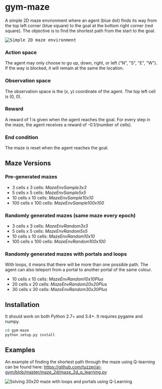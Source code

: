 # gym-maze

A simple 2D maze environment where an agent (blue dot) finds its way from the top left corner (blue square) to the goal at the bottom right corner (red square).
The objective is to find the shortest path from the start to the goal.

<kbd>![Simple 2D maze environment](http://i.giphy.com/Ar3aKxkAAh3y0.gif)</kbd>

### Action space
The agent may only choose to go up, down, right, or left ("N", "S", "E", "W"). If the way is blocked, it will remain at the same the location.

### Observation space
The observation space is the (x, y) coordinate of the agent. The top left cell is (0, 0).

### Reward
A reward of 1 is given when the agent reaches the goal. For every step in the maze, the agent receives a reward of -0.1/(number of cells).

### End condition
The maze is reset when the agent reaches the goal.

## Maze Versions

### Pre-generated mazes
* 3 cells x 3 cells: _MazeEnvSample3x3_
* 5 cells x 5 cells: _MazeEnvSample5x5_
* 10 cells x 10 cells: _MazeEnvSample10x10_
* 100 cells x 100 cells: _MazeEnvSample100x100_

### Randomly generated mazes (same maze every epoch)
* 3 cells x 3 cells: _MazeEnvRandom3x3_
* 5 cells x 5 cells: _MazeEnvRandom5x5_
* 10 cells x 10 cells: _MazeEnvRandom10x10_
* 100 cells x 100 cells: _MazeEnvRandom100x100_

### Randomly generated mazes with portals and loops
With loops, it means that there will be more than one possible path.
The agent can also teleport from a portal to another portal of the same colour.
* 10 cells x 10 cells: _MazeEnvRandom10x10Plus_
* 20 cells x 20 cells: _MazeEnvRandom20x20Plus_
* 30 cells x 30 cells: _MazeEnvRandom30x30Plus_

## Installation
It should work on both Python 2.7+ and 3.4+. It requires pygame and numpy.

```bash
cd gym-maze
python setup.py install
```
## Examples
An example of finding the shortest path through the maze using Q-learning can be found here: https://github.com/tuzzer/ai-gym/blob/master/maze_2d/maze_2d_q_learning.py

![Solving 20x20 maze with loops and portals using Q-Learning](http://i.giphy.com/rfazKQngdaja8.gif)
